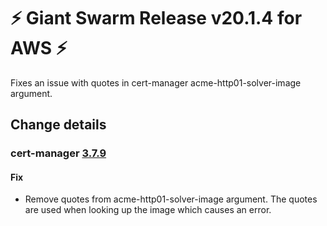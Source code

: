 # :zap: Giant Swarm Release v20.1.4 for AWS :zap:

Fixes an issue with quotes in cert-manager acme-http01-solver-image argument.

## Change details


### cert-manager [3.7.9](https://github.com/giantswarm/cert-manager-app/releases/tag/v3.7.9)

#### Fix
- Remove quotes from acme-http01-solver-image argument. The quotes are used when looking up the image which causes an error.



